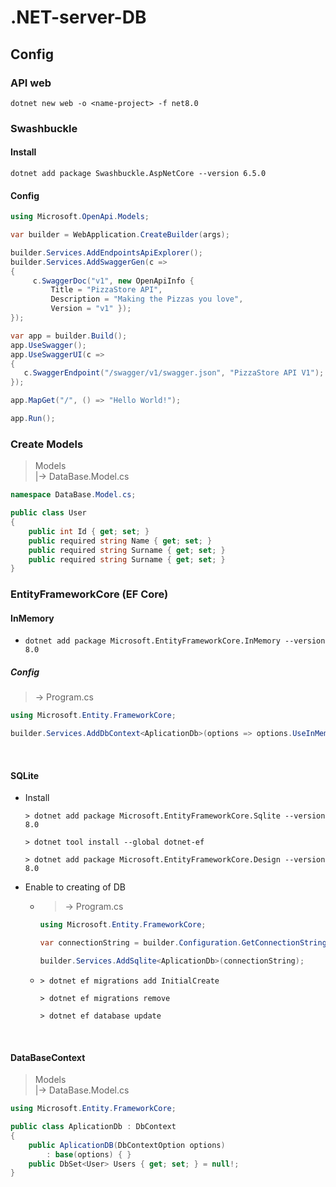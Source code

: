 # .NET-server-DB

## Config

### API web
```CLI de .NET
dotnet new web -o <name-project> -f net8.0
```

### Swashbuckle
#### Install
```CLI de .NET
dotnet add package Swashbuckle.AspNetCore --version 6.5.0
```
#### Config
```C#
using Microsoft.OpenApi.Models;

var builder = WebApplication.CreateBuilder(args);

builder.Services.AddEndpointsApiExplorer();
builder.Services.AddSwaggerGen(c =>
{
     c.SwaggerDoc("v1", new OpenApiInfo {
         Title = "PizzaStore API",
         Description = "Making the Pizzas you love",
         Version = "v1" });
});

var app = builder.Build();
app.UseSwagger();
app.UseSwaggerUI(c =>
{
   c.SwaggerEndpoint("/swagger/v1/swagger.json", "PizzaStore API V1");
});

app.MapGet("/", () => "Hello World!");

app.Run();
```

### Create Models
>  Models <br>
>  |→ DataBase.Model.cs
```C#
namespace DataBase.Model.cs;

public class User
{
    public int Id { get; set; }
    public required string Name { get; set; }
    public required string Surname { get; set; }
    public required string Surname { get; set; }
}
```
### EntityFrameworkCore (EF Core)
#### InMemory
- ```dotnet add package Microsoft.EntityFrameworkCore.InMemory --version 8.0```
##### Config 
>  → Program.cs
```C#
using Microsoft.Entity.FrameworkCore;

builder.Services.AddDbContext<AplicationDb>(options => options.UseInMemoryDatabase("items"));
```
<br>

#### SQLite
- Install
    ```
    > dotnet add package Microsoft.EntityFrameworkCore.Sqlite --version 8.0
    
    > dotnet tool install --global dotnet-ef
    
    > dotnet add package Microsoft.EntityFrameworkCore.Design --version 8.0
    ```
- Enable to creating of DB
    - >  → Program.cs
        ```C#
        using Microsoft.Entity.FrameworkCore;

        var connectionString = builder.Configuration.GetConnectionString("Aplication") ?? "Data Source=Aplication.db";

        builder.Services.AddSqlite<AplicationDb>(connectionString);
        ```
    -   ```CLI de .NET
        > dotnet ef migrations add InitialCreate
        
        > dotnet ef migrations remove

        > dotnet ef database update
        ```
<br>

#### DataBaseContext
>  Models <br>
>  |→ DataBase.Model.cs
```c#
using Microsoft.Entity.FrameworkCore;

public class AplicationDb : DbContext
{
    public AplicationDB(DbContextOption options)
        : base(options) { }
    public DbSet<User> Users { get; set; } = null!;
}
```